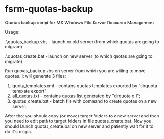 fsrm-quotas-backup
==================

Quotas backup script for MS Windows File Server Resource Management

Usage:

.\quotas_backup.vbs - launch on old server (from which quotas are going to migrate)

.\quotas_create.bat - launch on new server (to which quotas are going to migrate)


Run quotas_backup.vbs on server from which you are willing to move quotas.
It will generate 3 files:
1) quota_templates.xml - contains quotas templates exported by "dirquota template export";
2) all_quotas.txt - contains quotas list generated by "dirquota q l";
3) quotas_create.bat - batch file with command to create quotas on a new server.

After that you should copy (or move) target folders to a new server and then
you need to edit path to target folders in file quotas_create.bat. Now you
should launch quotas_create.bat on new server and patiently wait for it to do
it's magic.
